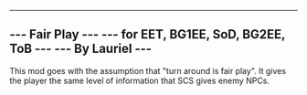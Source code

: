 -------------------------------------------------
---                 Fair Play                 ---
---      for EET, BG1EE, SoD, BG2EE, ToB      ---
---                 By Lauriel                ---
-------------------------------------------------

 This mod goes with the assumption that "turn around is fair play".  It gives the player the same level of information that SCS gives enemy NPCs.
 